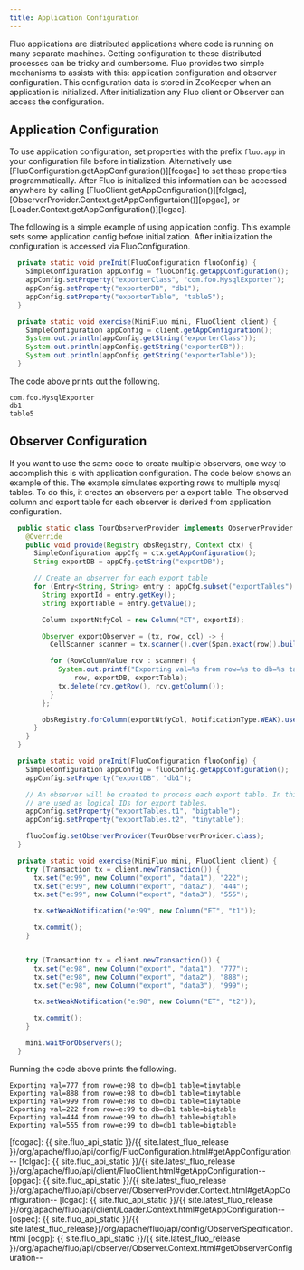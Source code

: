 ```yaml
---
title: Application Configuration
---
```


Fluo applications are distributed applications where code is running on many separate machines.
Getting configuration to these distributed processes can be tricky and cumbersome.  Fluo provides
two simple mechanisms to assists with this: application configuration and observer configuration.
This configuration data is stored in ZooKeeper when an application is initialized.  After
initialization any Fluo client or Observer can access the configuration.

## Application Configuration

To use application configuration, set properties with the prefix `fluo.app` in your configuration
file before initialization.  Alternatively use [FluoConfiguration.getAppConfiguration()][fcogac] to
set these properties programmatically.  After Fluo is initialized this information can be accessed
anywhere by calling [FluoClient.getAppConfiguration()][fclgac],
[ObserverProvider.Context.getAppConfigurtaion()][opgac], or [Loader.Context.getAppConfiguration()][lcgac].

The following is a simple example of using application config.   This example sets some application
config before initialization.  After initialization the configuration is accessed via
FluoConfiguration.

```java
  private static void preInit(FluoConfiguration fluoConfig) {
    SimpleConfiguration appConfig = fluoConfig.getAppConfiguration();
    appConfig.setProperty("exporterClass", "com.foo.MysqlExporter");
    appConfig.setProperty("exporterDB", "db1");
    appConfig.setProperty("exporterTable", "table5");
  }

  private static void exercise(MiniFluo mini, FluoClient client) {
    SimpleConfiguration appConfig = client.getAppConfiguration();
    System.out.println(appConfig.getString("exporterClass"));
    System.out.println(appConfig.getString("exporterDB"));
    System.out.println(appConfig.getString("exporterTable"));
  }
```

The code above prints out the following.

```
com.foo.MysqlExporter
db1
table5
```

## Observer Configuration

If you want to use the same code to create multiple observers, one way to accomplish this is
with application configuration. The code below shows an example of this.  The example simulates
exporting rows to multiple mysql tables.  To do this, it creates an observers per a export
table. The observed column and export table for each observer is derived from application
configuration.

```java
  public static class TourObserverProvider implements ObserverProvider {
    @Override
    public void provide(Registry obsRegistry, Context ctx) {
      SimpleConfiguration appCfg = ctx.getAppConfiguration();
      String exportDB = appCfg.getString("exportDB");

      // Create an observer for each export table
      for (Entry<String, String> entry : appCfg.subset("exportTables").toMap().entrySet()) {
        String exportId = entry.getKey();
        String exportTable = entry.getValue();

        Column exportNtfyCol = new Column("ET", exportId);

        Observer exportObserver = (tx, row, col) -> {
          CellScanner scanner = tx.scanner().over(Span.exact(row)).build();

          for (RowColumnValue rcv : scanner) {
            System.out.printf("Exporting val=%s from row=%s to db=%s table=%s\n", rcv.getsValue(),
                row, exportDB, exportTable);
            tx.delete(rcv.getRow(), rcv.getColumn());
          }
        };

        obsRegistry.forColumn(exportNtfyCol, NotificationType.WEAK).useObserver(exportObserver);
      }
    }
  }

  private static void preInit(FluoConfiguration fluoConfig) {
    SimpleConfiguration appConfig = fluoConfig.getAppConfiguration();
    appConfig.setProperty("exportDB", "db1");

    // An observer will be created to process each export table. In this example 't1' and 't2'
    // are used as logical IDs for export tables.
    appConfig.setProperty("exportTables.t1", "bigtable");
    appConfig.setProperty("exportTables.t2", "tinytable");

    fluoConfig.setObserverProvider(TourObserverProvider.class);
  }

  private static void exercise(MiniFluo mini, FluoClient client) {
    try (Transaction tx = client.newTransaction()) {
      tx.set("e:99", new Column("export", "data1"), "222");
      tx.set("e:99", new Column("export", "data2"), "444");
      tx.set("e:99", new Column("export", "data3"), "555");

      tx.setWeakNotification("e:99", new Column("ET", "t1"));

      tx.commit();
    }


    try (Transaction tx = client.newTransaction()) {
      tx.set("e:98", new Column("export", "data1"), "777");
      tx.set("e:98", new Column("export", "data2"), "888");
      tx.set("e:98", new Column("export", "data3"), "999");

      tx.setWeakNotification("e:98", new Column("ET", "t2"));

      tx.commit();
    }

    mini.waitForObservers();
  }
```

Running the code above prints the following.

```
Exporting val=777 from row=e:98 to db=db1 table=tinytable
Exporting val=888 from row=e:98 to db=db1 table=tinytable
Exporting val=999 from row=e:98 to db=db1 table=tinytable
Exporting val=222 from row=e:99 to db=db1 table=bigtable
Exporting val=444 from row=e:99 to db=db1 table=bigtable
Exporting val=555 from row=e:99 to db=db1 table=bigtable
```

[fcogac]: {{ site.fluo_api_static }}/{{ site.latest_fluo_release }}/org/apache/fluo/api/config/FluoConfiguration.html#getAppConfiguration--
[fclgac]: {{ site.fluo_api_static }}/{{ site.latest_fluo_release }}/org/apache/fluo/api/client/FluoClient.html#getAppConfiguration--
[opgac]: {{ site.fluo_api_static }}/{{ site.latest_fluo_release }}/org/apache/fluo/api/observer/ObserverProvider.Context.html#getAppConfiguration--
[lcgac]: {{ site.fluo_api_static }}/{{ site.latest_fluo_release }}/org/apache/fluo/api/client/Loader.Context.html#getAppConfiguration--
[ospec]: {{ site.fluo_api_static }}/{{ site.latest_fluo_release}}/org/apache/fluo/api/config/ObserverSpecification.html
[ocgp]: {{ site.fluo_api_static }}/{{ site.latest_fluo_release }}/org/apache/fluo/api/observer/Observer.Context.html#getObserverConfiguration--


